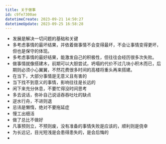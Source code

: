```yaml
---
title: 关于做事
id: c9fe7300ae
datetimeCreate: 2023-09-21 14:50:27
datetimeUpdate: 2023-09-25 16:58:28
---
```


- 发展是解决一切问题的基础和关键
- 多考虑事情的最坏结果，并依着做事情不会变得最坏，不会让事情变得更坏，但也是保守的体现。
- 多考虑事情的最好结果，能激发自己的积极性，但往往会经历很多次失败。
- 做事情就像搭建木，前期可以大胆尝试，坍塌的代价不过几块小积木而已，后期则必须小心翼翼，不然花费很多时间的高楼将重头再来搭建。
- 在当下，大部分事情是无意义且有害的
- 当下找不到意义的事情，影响往往是长远的
- 闲下来充分休息，不要忙得没时间思考
- 多去说话，弥补自己说话吞吞吐吐的缺点
- 逆水行舟，不进则退
- 忌讳是懒惰，绝对不要拖延症
- 慢工出细活
- 做了总比不做好
- 凡事预则立，不预则废，没有准备的事情失败是应该的，顺利则是侥幸
- 为长远记，目光短浅是会患得患失的，是会后悔的
- 